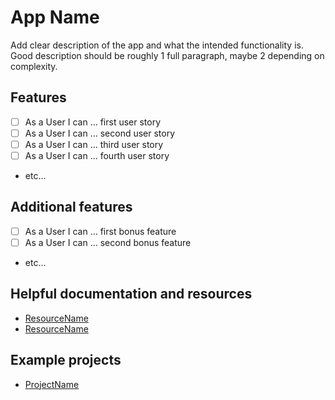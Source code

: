 # App Name

Add clear description of the app and what the intended functionality is.  Good description should be roughly 1 full paragraph, maybe 2 depending on complexity.

## Features

- [ ] As a User I can ... first user story
- [ ] As a User I can ... second user story
- [ ] As a User I can ... third user story
- [ ] As a User I can ... fourth user story
- etc...

## Additional features

- [ ] As a User I can ... first bonus feature
- [ ] As a User I can ... second bonus feature
- etc...

## Helpful documentation and resources

- [ResourceName](resourceUrlHere)
- [ResourceName](resourceUrlHere)

## Example projects

- [ProjectName](./Ideas/Beginner/Project.md)

